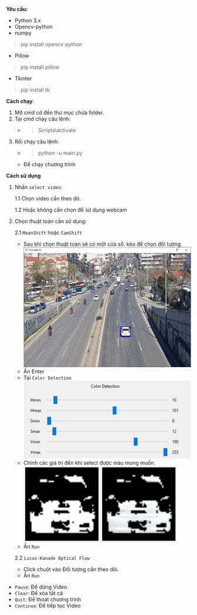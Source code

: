 **Yêu cầu:**
- Python 3.x
- Opencv-python
- numpy
> pip install opencv-python
- Pillow
> pip install pillow
- Tkinter
> pip install tk

**Cách chạy**:

1. Mở cmd cd đến thư mục chứa folder.
2. Tại cmd chạy câu lệnh:
    - > Scripts\activate
3. Rồi chạy câu lệnh:
    - > python -u main.py
    - Để chạy chương trình

**Cách sử dụng**

1. Nhấn `select video`:

    1.1 Chọn video cần theo dõ.

    1.2  Hoặc không cần chọn để sử dụng webcam
2. Chọn thuật toán cần sử dụng:
    
    2.1 `MeanShift` hoặc `CamShift`
    - Sau khi chọn thuật toán sẽ có một cửa sổ. kéo để chọn đối tượng
    <img src='./Assets/Select_Roi.png'></img>
    - Ấn Enter
    - Tại `Color Detection`
    <img src='./Assets/color_detection.png'></img>
    - Chỉnh các giá trị đến khi select được màu mong muốn.
    <img src='./Assets/maskAndResult.png'></img>
    - Ấn `Run`

    2.2 `Lucas-Kanade Optical Flow`
    - Click chuột vào Đối tượng cần theo dõi.
    - Ấn `Run`

- `Pause`: Để dừng Video
- `Clear`: Để xóa tất cả
- `Quit`: Để thoát chương trình
- `Continue`: Để tiếp tục Video
